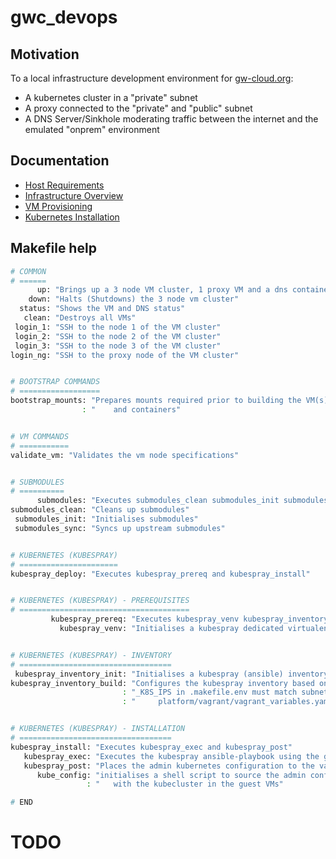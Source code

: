 # gwc_devops

## Motivation
To a local infrastructure development environment for [gw-cloud.org](https://gw-cloud.org):
* A kubernetes cluster in a "private" subnet
* A proxy connected to the "private" and "public" subnet
* A DNS Server/Sinkhole moderating traffic between the internet and the emulated "onprem" environment

## Documentation
* [Host Requirements](./docs/REQUIREMENTS.md)
* [Infrastructure Overview](./docs/INFRASTRUCTURE.md)
* [VM Provisioning](./docs/NODES.md)
* [Kubernetes Installation](./docs/KUBERNETES.md)

## Makefile help
```bash
# COMMON
# ======
      up: "Brings up a 3 node VM cluster, 1 proxy VM and a dns container"
    down: "Halts (Shutdowns) the 3 node vm cluster"
  status: "Shows the VM and DNS status"
   clean: "Destroys all VMs"
 login_1: "SSH to the node 1 of the VM cluster"
 login_2: "SSH to the node 2 of the VM cluster"
 login_3: "SSH to the node 3 of the VM cluster"
login_ng: "SSH to the proxy node of the VM cluster"


# BOOTSTRAP COMMANDS
# ==================
bootstrap_mounts: "Prepares mounts required prior to building the VM(s)"
                : "    and containers"


# VM COMMANDS
# ===========
validate_vm: "Validates the vm node specifications"


# SUBMODULES
# ==========
      submodules: "Executes submodules_clean submodules_init submodules_sync"
submodules_clean: "Cleans up submodules"
 submodules_init: "Initialises submodules"
 submodules_sync: "Syncs up upstream submodules"


# KUBERNETES (KUBESPRAY)
# ======================
kubespray_deploy: "Executes kubespray_prereq and kubespray_install"


# KUBERNETES (KUBESPRAY) - PREREQUISITES
# ======================================
         kubespray_prereq: "Executes kubespray_venv kubespray_inventory_init kubespray_inventory_build"
           kubespray_venv: "Initialises a kubespray dedicated virtualenv directory"


# KUBERNETES (KUBESPRAY) - INVENTORY
# ==================================
 kubespray_inventory_init: "Initialises a kubespray (ansible) inventory"
kubespray_inventory_build: "Configures the kubespray inventory based on the parameter _K8S_IPS in .makefile.env"
                         : "_K8S_IPS in .makefile.env must match subnet and I.P. stated in"
                         : "     platform/vagrant/vagrant_variables.yaml"


# KUBERNETES (KUBESPRAY) - INSTALLATION
# ==================================
kubespray_install: "Executes kubespray_exec and kubespray_post"
   kubespray_exec: "Executes the kubespray ansible-playbook using the generated inventory"
   kubespray_post: "Places the admin kubernetes configuration to the vagrant home directory inside master nodes"
      kube_config: "initialises a shell script to source the admin config that allows the host to interact "
                 : "   with the kubecluster in the guest VMs"

# END
```

# TODO